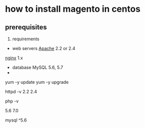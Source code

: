 # how to install magento in centos

## prerequisites

1. requirements

* web servers
[Apache](apache.md) 2.2 or 2.4

[nginx](nginx.md) 1.x

* database
MySQL 5.6, 5.7
* 
yum -y update
yum -y upgrade

httpd -v
2.2 2.4

php -v

5.6  7.0

mysql ^5.6